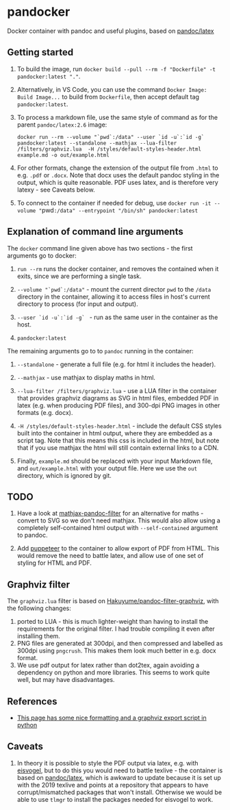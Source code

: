 # pandocker

Docker container with pandoc and useful plugins, based on [pandoc/latex](https://hub.docker.com/r/pandoc/latex)

## Getting started

1. To build the image, run `docker build --pull --rm -f "Dockerfile" -t pandocker:latest "."`.

2. Alternatively, in VS Code, you can use the command `Docker Image: Build Image...` to build from `Dockerfile`, then accept default tag `pandocker:latest`.

3. To process a markdown file, use the same style of command as for the parent `pandoc/latex:2.6` image:

   ```shell
   docker run --rm --volume "`pwd`:/data" --user `id -u`:`id -g` pandocker:latest --standalone --mathjax --lua-filter /filters/graphviz.lua  -H /styles/default-styles-header.html example.md -o out/example.html
   ```

4. For other formats, change the extension of the output file from `.html` to e.g. `.pdf` or `.docx`. Note that docx uses the default pandoc styling in the output, which is quite reasonable. PDF uses latex, and is therefore very latexy - see Caveats below.

5. To connect to the container if needed for debug, use `docker run -it --volume "`pwd`:/data" --entrypoint "/bin/sh" pandocker:latest`

## Explanation of command line arguments

The `docker` command line given above has two sections - the first arguments go to docker:

1. ``run --rm`` runs the docker container, and removes the contained when it exits, since we are performing a single task.

2. ``--volume "`pwd`:/data"`` - mount the current director `pwd` to the `/data` directory in the container, allowing it to access files in host's current directory to process (for input and output).

3. ``--user `id -u`:`id -g` `` - run as the same user in the container as the host.

4. `pandocker:latest`

The remaining arguments go to to `pandoc` running in the container:

1. `--standalone` - generate a full file (e.g. for html it includes the header).

2. `--mathjax` - use mathjax to display maths in html.

3. `--lua-filter /filters/graphviz.lua` - use a LUA filter in the container that provides graphviz diagrams as SVG in html files, embedded PDF in latex (e.g. when producing PDF files), and 300-dpi PNG images in other formats (e.g. docx).

4. `-H /styles/default-styles-header.html` - include the default CSS styles built into the container in html output, where they are embedded as a script tag. Note that this means this css is included in the html, but note that if you use mathjax the html will still contain external links to a CDN.

5. Finally, `example.md` should be replaced with your input Markdown file, and `out/example.html` with your output file. Here we use the `out` directory, which is ignored by git.

## TODO

1. Have a look at [mathjax-pandoc-filter](https://github.com/lierdakil/mathjax-pandoc-filter) for an alternative for maths - convert to SVG so we don't need mathjax. This would also allow using a completely self-contained html output with `--self-contained` argument to pandoc.

2. Add [puppeteer](https://developers.google.com/web/tools/puppeteer) to the container to allow export of PDF from HTML. This would remove the need to battle latex, and allow use of one set of styling for HTML and PDF.

## Graphviz filter

The `graphviz.lua` filter is based on [Hakuyume/pandoc-filter-graphviz](https://github.com/Hakuyume/pandoc-filter-graphviz), with the following changes:

1. ported to LUA - this is much lighter-weight than having to install the requirements for the original filter. I had trouble compiling it even after installing them.
2. PNG files are generated at 300dpi, and then compressed and labelled as 300dpi using `pngcrush`. This makes them look much better in e.g. docx format.
3. We use pdf output for latex rather than dot2tex, again avoiding a dependency on python and more libraries. This seems to work quite well, but may have disadvantages. 

## References

* [This page has some nice formatting and a graphviz export script in python](http://nrstickley.com/pandoc/example.html)

## Caveats

1. In theory it is possible to style the PDF output via latex, e.g. with [eisvogel](https://github.com/Wandmalfarbe/pandoc-latex-template), but to do this you would need to battle texlive - the container is based on [pandoc/latex](https://hub.docker.com/r/pandoc/latex), which is awkward to update because it is set up with the 2019 texlive and points at a repository that appears to have corrupt/mismatched packages that won't install. Otherwise we would be able to use `tlmgr` to install the packages needed for eisvogel to work.
